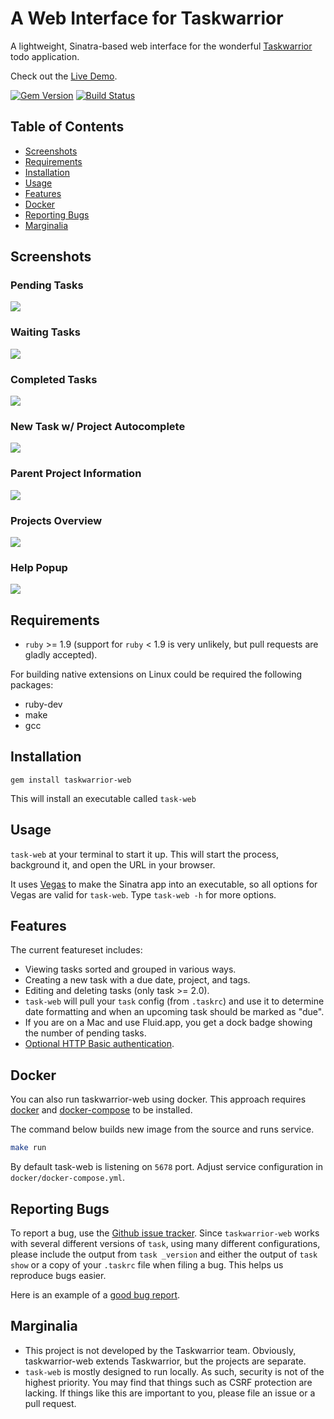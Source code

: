 # A Web Interface for Taskwarrior

A lightweight, Sinatra-based web interface for the
wonderful [Taskwarrior](http://taskwarrior.org/) todo application.

Check out the [Live Demo](http://35.196.114.51).

[![Gem Version](https://badge.fury.io/rb/taskwarrior-web.png)](http://badge.fury.io/rb/taskwarrior-web)
[![Build Status](https://secure.travis-ci.org/theunraveler/taskwarrior-web.png)](http://travis-ci.org/theunraveler/taskwarrior-web)

## Table of Contents

* [Screenshots](#screenshots)
* [Requirements](#requirements)
* [Installation](#installation)
* [Usage](#usage)
* [Features](#features)
* [Docker](#docker)
* [Reporting Bugs](#reporting-bugs)
* [Marginalia](#marginalia)

## Screenshots

### Pending Tasks
<img src="https://raw.githubusercontent.com/theunraveler/taskwarrior-web/master/docs/img/readme/pending_tasks_list.jpg">

### Waiting Tasks
<img src="https://raw.githubusercontent.com/theunraveler/taskwarrior-web/master/docs/img/readme/waiting_tasks_list.jpg">

### Completed Tasks
<img src="https://raw.githubusercontent.com/theunraveler/taskwarrior-web/master/docs/img/readme/completed_tasks_list.jpg">

### New Task w/ Project Autocomplete
<img src="https://raw.githubusercontent.com/theunraveler/taskwarrior-web/master/docs/img/readme/project_autocomplete.jpg">

### Parent Project Information
<img src="https://raw.githubusercontent.com/theunraveler/taskwarrior-web/master/docs/img/readme/parent_project_info.jpg">

### Projects Overview
<img src="https://raw.githubusercontent.com/theunraveler/taskwarrior-web/master/docs/img/readme/projects_overview.jpg">

### Help Popup
<img src="https://raw.githubusercontent.com/theunraveler/taskwarrior-web/master/docs/img/readme/help_popup.jpg">

## Requirements

* `ruby` >= 1.9 (support for `ruby` < 1.9 is very unlikely, but pull requests
  are gladly accepted).

For building native extensions on Linux could be required the following packages:

 * ruby-dev
 * make
 * gcc

## Installation

`gem install taskwarrior-web`

This will install an executable called `task-web`

## Usage

`task-web` at your terminal to start it up. This will start the process,
background it, and open the URL in your browser.

It uses [Vegas](https://github.com/quirkey/vegas/) to make the Sinatra app into
an executable, so all options for Vegas are valid for `task-web`. Type
`task-web -h` for more options.

## Features

The current featureset includes:

* Viewing tasks sorted and grouped in various ways.
* Creating a new task with a due date, project, and tags.
* Editing and deleting tasks (only task >= 2.0).
* `task-web` will pull your `task` config (from `.taskrc`) and use it to
  determine date formatting and when an upcoming task should be marked as
  "due".
* If you are on a Mac and use Fluid.app, you get a dock badge showing the
  number of pending tasks.
* [Optional HTTP Basic authentication][1].

[1]: https://github.com/theunraveler/taskwarrior-web/wiki/Additional-.taskrc-options

## Docker

You can also run taskwarrior-web using docker.
This approach requires [docker](https://www.docker.com) and
[docker-compose](https://github.com/docker/compose) to be installed.

The command below builds new image from the source and runs service.

```sh
make run
```

By default task-web is listening on `5678` port.
Adjust service configuration in `docker/docker-compose.yml`.


## Reporting Bugs

To report a bug, use the [Github issue tracker][2]. Since `taskwarrior-web`
works with several different versions of `task`, using many different
configurations, please include the output from `task _version` and either the
output of `task show` or a copy of your `.taskrc` file when filing a bug. This helps us reproduce bugs easier.

Here is an example of a [good bug report][3].

[2]: http://github.com/theunraveler/taskwarrior-web/issues
[3]: http://github.com/theunraveler/taskwarrior-web/issues/26

## Marginalia

* This project is not developed by the Taskwarrior team. Obviously, taskwarrior-web extends Taskwarrior, but the projects are separate.
* `task-web` is mostly designed to run locally. As such, security is not of the highest priority. You may find that things such as CSRF protection are lacking. If things like this are important to you, please file an issue or a pull request.
